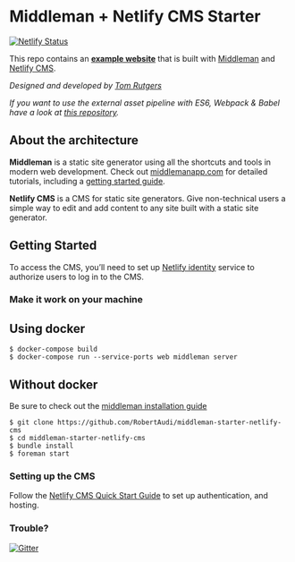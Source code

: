 # Middleman + Netlify CMS Starter

[![Netlify Status](https://api.netlify.com/api/v1/badges/efe7185d-26d2-444b-b9e0-00b8677eab59/deploy-status)](https://app.netlify.com/sites/eager-sammet-16499e/deploys)

This repo contains an **[example website](https://middleman-netlify-cms.netlify.com/)** that is built with [Middleman](https://www.middlemanapp.com/) and [Netlify CMS](https://www.netlifycms.org).

*Designed and developed by [Tom Rutgers](https://www.tomrutgers.nl/)*

*If you want to use the external asset pipeline with ES6, Webpack & Babel have a look at [this repository](https://github.com/RobertAudi/middleman-starter-netlify-cms).*

## About the architecture

**Middleman** is a static site generator using all the shortcuts and tools in modern web development. Check out [middlemanapp.com](http://middlemanapp.com/) for detailed tutorials, including a [getting started guide](http://middlemanapp.com/basics/getting-started/).

**Netlify CMS** is a CMS for static site generators. Give non-technical users a simple way to edit and add content to any site built with a static site generator.

## Getting Started

To access the CMS, you’ll need to set up [Netlify identity](https://www.netlify.com/docs/identity/) service to authorize users to log in to the CMS.

### Make it work on your machine

## Using docker

```console
$ docker-compose build
$ docker-compose run --service-ports web middleman server
```

## Without docker
Be sure to check out the [middleman installation guide](https://middlemanapp.com/basics/install/)

```console
$ git clone https://github.com/RobertAudi/middleman-starter-netlify-cms
$ cd middleman-starter-netlify-cms
$ bundle install
$ foreman start
```

### Setting up the CMS

Follow the [Netlify CMS Quick Start Guide](https://www.netlifycms.org/docs/quick-start/#authentication) to set up authentication, and hosting.

### Trouble?

[![Gitter](https://badges.gitter.im/netlify/netlify.svg)](https://gitter.im/netlify/NetlifyCMS)
